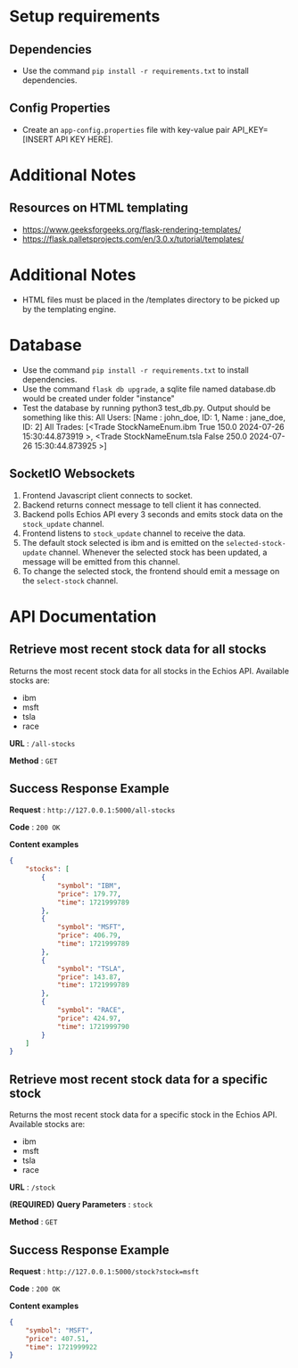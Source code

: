 # Setup requirements

## Dependencies
- Use the command `pip install -r requirements.txt` to install dependencies.

## Config Properties
- Create an `app-config.properties` file with key-value pair API_KEY=[INSERT API KEY HERE].

# Additional Notes

## Resources on HTML templating 
- https://www.geeksforgeeks.org/flask-rendering-templates/
- https://flask.palletsprojects.com/en/3.0.x/tutorial/templates/


# Additional Notes
- HTML files must be placed in the /templates directory to be picked up by the templating engine.

# Database
- Use the command `pip install -r requirements.txt` to install dependencies.
- Use the command `flask db upgrade`, a sqlite file named database.db would be created under folder "instance"
- Test the database by running python3 test_db.py. Output should be something like this:
    All Users: [Name : john_doe, ID: 1, Name : jane_doe, ID: 2]
    All Trades: [<Trade StockNameEnum.ibm True 150.0 2024-07-26 15:30:44.873919 >, <Trade StockNameEnum.tsla False 250.0 2024-07-26 15:30:44.873925 >]
    
## SocketIO Websockets

1. Frontend Javascript client connects to socket.
2. Backend returns connect message to tell client it has connected.
3. Backend polls Echios API every 3 seconds and emits stock data on the `stock_update` channel.
4. Frontend listens to `stock_update` channel to receive the data.
5. The default stock selected is ibm and is emitted on the `selected-stock-update` channel. Whenever the selected stock has been updated, a message will be emitted from this channel.
6. To change the selected stock, the frontend should emit a message on the `select-stock` channel.


# API Documentation
## Retrieve most recent stock data for all stocks

Returns the most recent stock data for all stocks in the Echios API. Available stocks are:
- ibm
- msft
- tsla
- race

**URL** : `/all-stocks`

**Method** : `GET`

## Success Response Example

**Request** : `http://127.0.0.1:5000/all-stocks`

**Code** : `200 OK`

**Content examples**

```json
{
    "stocks": [
        {
            "symbol": "IBM",
            "price": 179.77,
            "time": 1721999789
        },
        {
            "symbol": "MSFT",
            "price": 406.79,
            "time": 1721999789
        },
        {
            "symbol": "TSLA",
            "price": 143.87,
            "time": 1721999789
        },
        {
            "symbol": "RACE",
            "price": 424.97,
            "time": 1721999790
        }
    ]
}
```

## Retrieve most recent stock data for a specific stock

Returns the most recent stock data for a specific stock in the Echios API. Available stocks are:
- ibm
- msft
- tsla
- race

**URL** : `/stock`

**(REQUIRED)**
**Query Parameters** : `stock`

**Method** : `GET`

## Success Response Example

**Request** : `http://127.0.0.1:5000/stock?stock=msft`

**Code** : `200 OK`

**Content examples**

```json
{
    "symbol": "MSFT",
    "price": 407.51,
    "time": 1721999922
}
```
